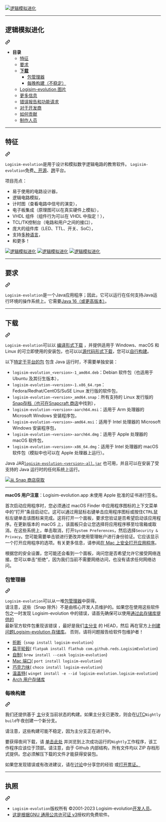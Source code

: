 <div class="Box-sc-g0xbh4-0 bJMeLZ js-snippet-clipboard-copy-unpositioned" data-hpc="true"><article class="markdown-body entry-content container-lg" itemprop="text"><p dir="auto"><a href="https://github.com/logisim-evolution/logisim-evolution"><img src="https://github.com/logisim-evolution/logisim-evolution/raw/main/docs/img/logisim-evolution-logo.png" alt="逻辑模拟进化" style="max-width: 100%;"></a></p>
<hr>
<div class="markdown-heading" dir="auto"><h1 tabindex="-1" class="heading-element" dir="auto"><font style="vertical-align: inherit;"><font style="vertical-align: inherit;">逻辑模拟进化</font></font></h1><a id="user-content-logisim-evolution" class="anchor" aria-label="永久链接：Logisim-evolution" href="#logisim-evolution"><svg class="octicon octicon-link" viewBox="0 0 16 16" version="1.1" width="16" height="16" aria-hidden="true"><path d="m7.775 3.275 1.25-1.25a3.5 3.5 0 1 1 4.95 4.95l-2.5 2.5a3.5 3.5 0 0 1-4.95 0 .751.751 0 0 1 .018-1.042.751.751 0 0 1 1.042-.018 1.998 1.998 0 0 0 2.83 0l2.5-2.5a2.002 2.002 0 0 0-2.83-2.83l-1.25 1.25a.751.751 0 0 1-1.042-.018.751.751 0 0 1-.018-1.042Zm-4.69 9.64a1.998 1.998 0 0 0 2.83 0l1.25-1.25a.751.751 0 0 1 1.042.018.751.751 0 0 1 .018 1.042l-1.25 1.25a3.5 3.5 0 1 1-4.95-4.95l2.5-2.5a3.5 3.5 0 0 1 4.95 0 .751.751 0 0 1-.018 1.042.751.751 0 0 1-1.042.018 1.998 1.998 0 0 0-2.83 0l-2.5 2.5a1.998 1.998 0 0 0 0 2.83Z"></path></svg></a></div>
<ul dir="auto">
<li><strong><font style="vertical-align: inherit;"><font style="vertical-align: inherit;">目录</font></font></strong>
<ul dir="auto">
<li><a href="#features"><font style="vertical-align: inherit;"><font style="vertical-align: inherit;">特征</font></font></a></li>
<li><a href="#requirements"><font style="vertical-align: inherit;"><font style="vertical-align: inherit;">要求</font></font></a></li>
<li><strong><a href="#download"><font style="vertical-align: inherit;"><font style="vertical-align: inherit;">下载</font></font></a></strong>
<ul dir="auto">
<li><a href="#package-manager"><font style="vertical-align: inherit;"><font style="vertical-align: inherit;">包管理器</font></font></a></li>
<li><a href="#nightly-builds"><font style="vertical-align: inherit;"><font style="vertical-align: inherit;">每晚构建（不稳定）</font></font></a></li>
</ul>
</li>
<li><a href="https://github.com/logisim-evolution/logisim-evolution/blob/main/docs/pics.md"><font style="vertical-align: inherit;"><font style="vertical-align: inherit;">Logisim-evolution 图片</font></font></a></li>
<li><a href="https://github.com/logisim-evolution/logisim-evolution/blob/main/docs/docs.md"><font style="vertical-align: inherit;"><font style="vertical-align: inherit;">更多信息</font></font></a></li>
<li><a href="https://github.com/logisim-evolution/logisim-evolution/issues"><font style="vertical-align: inherit;"><font style="vertical-align: inherit;">错误报告和功能请求</font></font></a></li>
<li><a href="https://github.com/logisim-evolution/logisim-evolution/blob/main/docs/developers.md"><font style="vertical-align: inherit;"><font style="vertical-align: inherit;">对于开发商</font></font></a></li>
<li><a href="https://github.com/logisim-evolution/logisim-evolution/blob/main/docs/developers.md#how-to-contribute"><font style="vertical-align: inherit;"><font style="vertical-align: inherit;">如何贡献</font></font></a></li>
<li><a href="https://github.com/logisim-evolution/logisim-evolution/blob/main/docs/credits.md"><font style="vertical-align: inherit;"><font style="vertical-align: inherit;">制作人员</font></font></a></li>
</ul>
</li>
</ul>
<hr>
<div class="markdown-heading" dir="auto"><h2 tabindex="-1" class="heading-element" dir="auto"><font style="vertical-align: inherit;"><font style="vertical-align: inherit;">特征</font></font></h2><a id="user-content-features" class="anchor" aria-label="永久链接：特点" href="#features"><svg class="octicon octicon-link" viewBox="0 0 16 16" version="1.1" width="16" height="16" aria-hidden="true"><path d="m7.775 3.275 1.25-1.25a3.5 3.5 0 1 1 4.95 4.95l-2.5 2.5a3.5 3.5 0 0 1-4.95 0 .751.751 0 0 1 .018-1.042.751.751 0 0 1 1.042-.018 1.998 1.998 0 0 0 2.83 0l2.5-2.5a2.002 2.002 0 0 0-2.83-2.83l-1.25 1.25a.751.751 0 0 1-1.042-.018.751.751 0 0 1-.018-1.042Zm-4.69 9.64a1.998 1.998 0 0 0 2.83 0l1.25-1.25a.751.751 0 0 1 1.042.018.751.751 0 0 1 .018 1.042l-1.25 1.25a3.5 3.5 0 1 1-4.95-4.95l2.5-2.5a3.5 3.5 0 0 1 4.95 0 .751.751 0 0 1-.018 1.042.751.751 0 0 1-1.042.018 1.998 1.998 0 0 0-2.83 0l-2.5 2.5a1.998 1.998 0 0 0 0 2.83Z"></path></svg></a></div>
<p dir="auto"><code>Logisim-evolution</code><font style="vertical-align: inherit;"><font style="vertical-align: inherit;">是用于设计和模拟数字逻辑电路的教育软件。
</font></font><code>Logisim-evolution</code><font style="vertical-align: inherit;"><font style="vertical-align: inherit;">免费</font></font><a href="#license"><font style="vertical-align: inherit;"><font style="vertical-align: inherit;">、</font></font></a><font style="vertical-align: inherit;"></font><a href="https://github.com/logisim-evolution"><font style="vertical-align: inherit;"><font style="vertical-align: inherit;">开源</font></font></a><font style="vertical-align: inherit;"><font style="vertical-align: inherit;">、</font></font><a href="#requirements"><font style="vertical-align: inherit;"><font style="vertical-align: inherit;">跨</font></font></a><font style="vertical-align: inherit;"><font style="vertical-align: inherit;">平台</font><font style="vertical-align: inherit;">。</font></font></p>
<p dir="auto"><font style="vertical-align: inherit;"><font style="vertical-align: inherit;">项目亮点：</font></font></p>
<ul dir="auto">
<li><font style="vertical-align: inherit;"><font style="vertical-align: inherit;">易于使用的电路设计器，</font></font></li>
<li><font style="vertical-align: inherit;"><font style="vertical-align: inherit;">逻辑电路模拟，</font></font></li>
<li><font style="vertical-align: inherit;"><font style="vertical-align: inherit;">计时图（查看电路中信号的演变），</font></font></li>
<li><font style="vertical-align: inherit;"><font style="vertical-align: inherit;">电子板集成（原理图可以在真实硬件上模拟），</font></font></li>
<li><font style="vertical-align: inherit;"><font style="vertical-align: inherit;">VHDL 组件（组件行为可以在 VHDL 中指定！），</font></font></li>
<li><font style="vertical-align: inherit;"><font style="vertical-align: inherit;">TCL/TK控制台（电路和用户之间的接口），</font></font></li>
<li><font style="vertical-align: inherit;"><font style="vertical-align: inherit;">庞大的组件库（LED、TTL、开关、SoC），</font></font></li>
<li><font style="vertical-align: inherit;"><font style="vertical-align: inherit;">支持</font></font><a href="/logisim-evolution/logisim-evolution/blob/main/docs/docs.md#translations"><font style="vertical-align: inherit;"><font style="vertical-align: inherit;">多种语言</font></font></a><font style="vertical-align: inherit;"><font style="vertical-align: inherit;">，</font></font></li>
<li><font style="vertical-align: inherit;"><font style="vertical-align: inherit;">和更多！</font></font></li>
</ul>
<p dir="auto"><a href="https://github.com/logisim-evolution/logisim-evolution/blob/main/docs/pics.md"><img src="/logisim-evolution/logisim-evolution/raw/main/docs/img/logisim-evolution-01-small.png" alt="逻辑模拟进化" style="max-width: 100%;"></a>
<a href="https://github.com/logisim-evolution/logisim-evolution/blob/main/docs/pics.md"><img src="/logisim-evolution/logisim-evolution/raw/main/docs/img/logisim-evolution-02-small.png" alt="逻辑模拟进化" style="max-width: 100%;"></a>
<a href="https://github.com/logisim-evolution/logisim-evolution/blob/main/docs/pics.md"><img src="/logisim-evolution/logisim-evolution/raw/main/docs/img/logisim-evolution-03-small.png" alt="逻辑模拟进化" style="max-width: 100%;"></a></p>
<hr>
<div class="markdown-heading" dir="auto"><h2 tabindex="-1" class="heading-element" dir="auto"><font style="vertical-align: inherit;"><font style="vertical-align: inherit;">要求</font></font></h2><a id="user-content-requirements" class="anchor" aria-label="永久链接：要求" href="#requirements"><svg class="octicon octicon-link" viewBox="0 0 16 16" version="1.1" width="16" height="16" aria-hidden="true"><path d="m7.775 3.275 1.25-1.25a3.5 3.5 0 1 1 4.95 4.95l-2.5 2.5a3.5 3.5 0 0 1-4.95 0 .751.751 0 0 1 .018-1.042.751.751 0 0 1 1.042-.018 1.998 1.998 0 0 0 2.83 0l2.5-2.5a2.002 2.002 0 0 0-2.83-2.83l-1.25 1.25a.751.751 0 0 1-1.042-.018.751.751 0 0 1-.018-1.042Zm-4.69 9.64a1.998 1.998 0 0 0 2.83 0l1.25-1.25a.751.751 0 0 1 1.042.018.751.751 0 0 1 .018 1.042l-1.25 1.25a3.5 3.5 0 1 1-4.95-4.95l2.5-2.5a3.5 3.5 0 0 1 4.95 0 .751.751 0 0 1-.018 1.042.751.751 0 0 1-1.042.018 1.998 1.998 0 0 0-2.83 0l-2.5 2.5a1.998 1.998 0 0 0 0 2.83Z"></path></svg></a></div>
<p dir="auto"><code>Logisim-evolution</code><font style="vertical-align: inherit;"><font style="vertical-align: inherit;">是一个Java应用程序；因此，它可以运行在任何支持Java运行环境的操作系统上。它需要</font></font><a href="https://www.oracle.com/java/technologies/javase-downloads.html" rel="nofollow"><font style="vertical-align: inherit;"><font style="vertical-align: inherit;">Java 16（或更高版本）</font></font></a><font style="vertical-align: inherit;"><font style="vertical-align: inherit;">。</font></font></p>
<hr>
<div class="markdown-heading" dir="auto"><h2 tabindex="-1" class="heading-element" dir="auto"><font style="vertical-align: inherit;"><font style="vertical-align: inherit;">下载</font></font></h2><a id="user-content-download" class="anchor" aria-label="永久链接： 下载" href="#download"><svg class="octicon octicon-link" viewBox="0 0 16 16" version="1.1" width="16" height="16" aria-hidden="true"><path d="m7.775 3.275 1.25-1.25a3.5 3.5 0 1 1 4.95 4.95l-2.5 2.5a3.5 3.5 0 0 1-4.95 0 .751.751 0 0 1 .018-1.042.751.751 0 0 1 1.042-.018 1.998 1.998 0 0 0 2.83 0l2.5-2.5a2.002 2.002 0 0 0-2.83-2.83l-1.25 1.25a.751.751 0 0 1-1.042-.018.751.751 0 0 1-.018-1.042Zm-4.69 9.64a1.998 1.998 0 0 0 2.83 0l1.25-1.25a.751.751 0 0 1 1.042.018.751.751 0 0 1 .018 1.042l-1.25 1.25a3.5 3.5 0 1 1-4.95-4.95l2.5-2.5a3.5 3.5 0 0 1 4.95 0 .751.751 0 0 1-.018 1.042.751.751 0 0 1-1.042.018 1.998 1.998 0 0 0-2.83 0l-2.5 2.5a1.998 1.998 0 0 0 0 2.83Z"></path></svg></a></div>
<p dir="auto"><code>Logisim-evolution</code><font style="vertical-align: inherit;"><font style="vertical-align: inherit;">可以以
</font></font><a href="https://github.com/logisim-evolution/logisim-evolution/releases"><font style="vertical-align: inherit;"><font style="vertical-align: inherit;">编译形式下载</font></font></a><font style="vertical-align: inherit;"><font style="vertical-align: inherit;">
，并提供适用于 Windows、macOS 和 Linux 的可立即使用的安装包，也可以以</font></font><a href="https://github.com/logisim-evolution"><font style="vertical-align: inherit;"><font style="vertical-align: inherit;">源代码形式下载</font></font></a><font style="vertical-align: inherit;"><font style="vertical-align: inherit;">，您可以</font></font><a href="/logisim-evolution/logisim-evolution/blob/main/docs/developers.md"><font style="vertical-align: inherit;"><font style="vertical-align: inherit;">自行构建</font></font></a><font style="vertical-align: inherit;"><font style="vertical-align: inherit;">。</font></font></p>
<p dir="auto"><font style="vertical-align: inherit;"><font style="vertical-align: inherit;">以下</font></font><a href="https://github.com/logisim-evolution/logisim-evolution/releases"><font style="vertical-align: inherit;"><font style="vertical-align: inherit;">特定于平台的包</font></font></a><font style="vertical-align: inherit;"><font style="vertical-align: inherit;">
包含 Java 运行时，不需要单独安装：</font></font></p>
<ul dir="auto">
<li><code>logisim-evolution_&lt;version&gt;-1_amd64.deb</code><font style="vertical-align: inherit;"><font style="vertical-align: inherit;">：Debian 软件包（也适用于 Ubuntu 及其衍生版本），</font></font></li>
<li><code>logisim-evolution-&lt;version&gt;-1.x86_64.rpm</code><font style="vertical-align: inherit;"><font style="vertical-align: inherit;">：Fedora/Redhat/CentOS/SuSE Linux 发行版的软件包，</font></font></li>
<li><code>logisim-evolution-&lt;version&gt;_amd64.snap</code><font style="vertical-align: inherit;"><font style="vertical-align: inherit;">：</font><font style="vertical-align: inherit;">所有支持的 Linux 发行版的</font></font><a href="https://snapcraft.io/docs" rel="nofollow"><font style="vertical-align: inherit;"><font style="vertical-align: inherit;">Snap存档（也可在</font></font></a><font style="vertical-align: inherit;"></font><a href="https://snapcraft.io/logisim-evolution" rel="nofollow"><font style="vertical-align: inherit;"><font style="vertical-align: inherit;">Snapcraft 商店</font></font></a><font style="vertical-align: inherit;"><font style="vertical-align: inherit;">中找到），</font></font></li>
<li><code>logisim-evolution-&lt;version&gt;-aarch64.msi</code><font style="vertical-align: inherit;"><font style="vertical-align: inherit;">：适用于 Arm 处理器的 Microsoft Windows 安装程序包，</font></font></li>
<li><code>logisim-evolution-&lt;version&gt;-amd64.msi</code><font style="vertical-align: inherit;"><font style="vertical-align: inherit;">：适用于 Intel 处理器的 Microsoft Windows 安装程序包，</font></font></li>
<li><code>logisim-evolution-&lt;version&gt;-aarch64.dmg</code><font style="vertical-align: inherit;"><font style="vertical-align: inherit;">：适用于 Apple 处理器的 macOS 软件包，</font></font></li>
<li><code>logisim-evolution-&lt;version&gt;-x86_64.dmg</code><font style="vertical-align: inherit;"><font style="vertical-align: inherit;">：适用于 Intel 处理器的 macOS 软件包（模拟中也可以在 Apple 处理器上运行）。</font></font></li>
</ul>
<p dir="auto"><font style="vertical-align: inherit;"><font style="vertical-align: inherit;">Java JAR</font></font><a href="https://github.com/logisim-evolution/logisim-evolution/releases"><code>logisim-evolution-&lt;version&gt;-all.jar</code></a><font style="vertical-align: inherit;"><font style="vertical-align: inherit;">
也可用，并且可以在安装了受支持的 Java 运行时的任何系统上运行。</font></font></p>
<p dir="auto"><a href="https://snapcraft.io/logisim-evolution" rel="nofollow"><img src="https://camo.githubusercontent.com/46aa03c94aa80f6545e01f2ce3966a1d7ae73552495f177b9b71f411408ce325/68747470733a2f2f736e617063726166742e696f2f7374617469632f696d616765732f6261646765732f656e2f736e61702d73746f72652d626c61636b2e737667" alt="从 Snap 商店获取" data-canonical-src="https://snapcraft.io/static/images/badges/en/snap-store-black.svg" style="max-width: 100%;"></a></p>
<hr>
<p dir="auto"><strong><font style="vertical-align: inherit;"><font style="vertical-align: inherit;">macOS 用户注意</font></font></strong><font style="vertical-align: inherit;"><font style="vertical-align: inherit;">：Logisim-evolution.app 未使用 Apple 批准的证书进行签名。</font></font></p>
<p dir="auto"><font style="vertical-align: inherit;"><font style="vertical-align: inherit;">首次启动应用程序时，您必须通过 macOS Finder 中应用程序图标的上下文菜单中的“打开”条目启动它。这可以通过用鼠标右键单击应用程序图标或按住</font></font><kbd>CTRL</kbd><font style="vertical-align: inherit;"><font style="vertical-align: inherit;">鼠标左键单击该图标来完成。这将打开一个面板，要求您验证是否希望启动该应用程序。在更新版本的 macOS 上，该面板只会让您选择将应用程序移至垃圾箱或取消。在这些系统上，单击取消，打开</font></font><code>System Preferences</code><font style="vertical-align: inherit;"><font style="vertical-align: inherit;">，然后选择</font></font><code>Security &amp; Privacy</code><font style="vertical-align: inherit;"><font style="vertical-align: inherit;">。您可能需要单击锁进行更改并使用管理帐户进行身份验证。它应该显示一个打开应用程序的选项。有关更多信息，</font><font style="vertical-align: inherit;">请参阅</font></font><a href="https://support.apple.com/en-us/HT202491" rel="nofollow"><font style="vertical-align: inherit;"><font style="vertical-align: inherit;">在 Mac 上安全打开应用程序</font></font></a><font style="vertical-align: inherit;"><font style="vertical-align: inherit;">。</font></font></p>
<p dir="auto"><font style="vertical-align: inherit;"><font style="vertical-align: inherit;">根据您的安全设置，您可能还会看到一个面板，询问您是否希望允许它接受网络连接。您可以单击“拒绝”，因为我们当前不需要网络访问，也没有请求任何网络访问。</font></font></p>
<div class="markdown-heading" dir="auto"><h3 tabindex="-1" class="heading-element" dir="auto"><font style="vertical-align: inherit;"><font style="vertical-align: inherit;">包管理器</font></font></h3><a id="user-content-package-manager" class="anchor" aria-label="永久链接：包管理器" href="#package-manager"><svg class="octicon octicon-link" viewBox="0 0 16 16" version="1.1" width="16" height="16" aria-hidden="true"><path d="m7.775 3.275 1.25-1.25a3.5 3.5 0 1 1 4.95 4.95l-2.5 2.5a3.5 3.5 0 0 1-4.95 0 .751.751 0 0 1 .018-1.042.751.751 0 0 1 1.042-.018 1.998 1.998 0 0 0 2.83 0l2.5-2.5a2.002 2.002 0 0 0-2.83-2.83l-1.25 1.25a.751.751 0 0 1-1.042-.018.751.751 0 0 1-.018-1.042Zm-4.69 9.64a1.998 1.998 0 0 0 2.83 0l1.25-1.25a.751.751 0 0 1 1.042.018.751.751 0 0 1 .018 1.042l-1.25 1.25a3.5 3.5 0 1 1-4.95-4.95l2.5-2.5a3.5 3.5 0 0 1 4.95 0 .751.751 0 0 1-.018 1.042.751.751 0 0 1-1.042.018 1.998 1.998 0 0 0-2.83 0l-2.5 2.5a1.998 1.998 0 0 0 0 2.83Z"></path></svg></a></div>
<p dir="auto"><code>Logisim-evolution</code><font style="vertical-align: inherit;"><font style="vertical-align: inherit;">可以从一堆</font></font><a href="https://repology.org/project/logisim-evolution/versions" rel="nofollow"><font style="vertical-align: inherit;"><font style="vertical-align: inherit;">包管理器</font></font></a><font style="vertical-align: inherit;"><font style="vertical-align: inherit;">中获得。</font></font><br><font style="vertical-align: inherit;"><font style="vertical-align: inherit;">
请注意，这些（Snap 除外）不是由核心开发人员维护的。如果您在使用这些软件包之一时发现 Logisim-evolution 中的错误，请首先确保可以使用</font><a href="https://github.com/logisim-evolution/logisim-evolution/releases"><font style="vertical-align: inherit;">通过此存储库提供的</font></a></font><br><font style="vertical-align: inherit;"><font style="vertical-align: inherit;">
最新官方软件包重现该错误
，最好是我们</font><a href="https://github.com/logisim-evolution/logisim-evolution/tree/main"><font style="vertical-align: inherit;">主分支</font></a><font style="vertical-align: inherit;">
的 HEAD，然后</font><font style="vertical-align: inherit;">
再</font><font style="vertical-align: inherit;">在官方上</font><a href="https://github.com/logisim-evolution/logisim-evolution/issues"><font style="vertical-align: inherit;">创建问题</font></a><a href="https://github.com/logisim-evolution/logisim-evolution"><font style="vertical-align: inherit;">Logisim-evolution 存储库</font></a><font style="vertical-align: inherit;">。</font><font style="vertical-align: inherit;">
否则，请将问题报告给软件包维护者！</font></font><a href="https://github.com/logisim-evolution/logisim-evolution/releases"><font style="vertical-align: inherit;"></font></a><font style="vertical-align: inherit;"></font><a href="https://github.com/logisim-evolution/logisim-evolution/tree/main"><font style="vertical-align: inherit;"></font></a><font style="vertical-align: inherit;"></font><a href="https://github.com/logisim-evolution/logisim-evolution/issues"><font style="vertical-align: inherit;"></font></a><font style="vertical-align: inherit;"></font><a href="https://github.com/logisim-evolution/logisim-evolution"><font style="vertical-align: inherit;"></font></a><font style="vertical-align: inherit;"></font><br><font style="vertical-align: inherit;"></font></p>
<ul dir="auto">
<li><a href="https://snapcraft.io/logisim-evolution" rel="nofollow"><font style="vertical-align: inherit;"><font style="vertical-align: inherit;">折断</font></font></a><font style="vertical-align: inherit;"><font style="vertical-align: inherit;">（</font></font><code>snap install logisim-evolution</code><font style="vertical-align: inherit;"><font style="vertical-align: inherit;">）</font></font></li>
<li><a href="https://flathub.org/apps/details/com.github.reds.LogisimEvolution" rel="nofollow"><font style="vertical-align: inherit;"><font style="vertical-align: inherit;">扁平轮毂</font></font></a><font style="vertical-align: inherit;"><font style="vertical-align: inherit;">( </font></font><code>flatpak install flathub com.github.reds.LogisimEvolution</code><font style="vertical-align: inherit;"><font style="vertical-align: inherit;">)</font></font></li>
<li><a href="https://formulae.brew.sh/cask/logisim-evolution" rel="nofollow"><font style="vertical-align: inherit;"><font style="vertical-align: inherit;">自制</font></font></a><font style="vertical-align: inherit;"><font style="vertical-align: inherit;">( </font></font><code>brew install --cask logisim-evolution</code><font style="vertical-align: inherit;"><font style="vertical-align: inherit;">)</font></font></li>
<li><a href="https://ports.macports.org/port/logisim-evolution/details/" rel="nofollow"><font style="vertical-align: inherit;"><font style="vertical-align: inherit;">Mac 端口</font></font></a><font style="vertical-align: inherit;"><font style="vertical-align: inherit;">( </font></font><code>port install logisim-evolution</code><font style="vertical-align: inherit;"><font style="vertical-align: inherit;">)</font></font></li>
<li><a href="https://community.chocolatey.org/packages/logisim-evolution" rel="nofollow"><font style="vertical-align: inherit;"><font style="vertical-align: inherit;">巧克力味</font></font></a><font style="vertical-align: inherit;"><font style="vertical-align: inherit;">( </font></font><code>choco install logisim-evolution</code><font style="vertical-align: inherit;"><font style="vertical-align: inherit;">)</font></font></li>
<li><a href="https://winget.run/pkg/logisim-evolution/logisim-evolution" rel="nofollow"><font style="vertical-align: inherit;"><font style="vertical-align: inherit;">温盖特</font></font></a><font style="vertical-align: inherit;"><font style="vertical-align: inherit;">( </font></font><code>winget install -e --id logisim-evolution.logisim-evolution</code><font style="vertical-align: inherit;"><font style="vertical-align: inherit;">)</font></font></li>
<li><a href="https://aur.archlinux.org/packages/logisim-evolution" rel="nofollow"><font style="vertical-align: inherit;"><font style="vertical-align: inherit;">Arch 用户存储库</font></font></a></li>
</ul>
<div class="markdown-heading" dir="auto"><h3 tabindex="-1" class="heading-element" dir="auto"><font style="vertical-align: inherit;"><font style="vertical-align: inherit;">每晚构建</font></font></h3><a id="user-content-nightly-builds" class="anchor" aria-label="永久链接：每晚构建" href="#nightly-builds"><svg class="octicon octicon-link" viewBox="0 0 16 16" version="1.1" width="16" height="16" aria-hidden="true"><path d="m7.775 3.275 1.25-1.25a3.5 3.5 0 1 1 4.95 4.95l-2.5 2.5a3.5 3.5 0 0 1-4.95 0 .751.751 0 0 1 .018-1.042.751.751 0 0 1 1.042-.018 1.998 1.998 0 0 0 2.83 0l2.5-2.5a2.002 2.002 0 0 0-2.83-2.83l-1.25 1.25a.751.751 0 0 1-1.042-.018.751.751 0 0 1-.018-1.042Zm-4.69 9.64a1.998 1.998 0 0 0 2.83 0l1.25-1.25a.751.751 0 0 1 1.042.018.751.751 0 0 1 .018 1.042l-1.25 1.25a3.5 3.5 0 1 1-4.95-4.95l2.5-2.5a3.5 3.5 0 0 1 4.95 0 .751.751 0 0 1-.018 1.042.751.751 0 0 1-1.042.018 1.998 1.998 0 0 0-2.83 0l-2.5 2.5a1.998 1.998 0 0 0 0 2.83Z"></path></svg></a></div>
<p dir="auto"><font style="vertical-align: inherit;"><font style="vertical-align: inherit;">我们还提供基于
</font></font><a href="https://github.com/logisim-evolution/logisim-evolution/tree/main"><font style="vertical-align: inherit;"><font style="vertical-align: inherit;">主</font></font></a><font style="vertical-align: inherit;"><font style="vertical-align: inherit;">分支当前状态的构建。如果主分支已更改，则会在</font><a href="https://en.wikipedia.org/wiki/Coordinated_Universal_Time" rel="nofollow"><font style="vertical-align: inherit;">UTC</font></a></font><code>Nightly build</code><font style="vertical-align: inherit;"><font style="vertical-align: inherit;">午夜创建一个新分支</font><font style="vertical-align: inherit;">。</font></font><a href="https://en.wikipedia.org/wiki/Coordinated_Universal_Time" rel="nofollow"><font style="vertical-align: inherit;"></font></a><font style="vertical-align: inherit;"></font></p>
<p dir="auto"><font style="vertical-align: inherit;"><font style="vertical-align: inherit;">请注意，这些构建可能不稳定，因为主分支正在进行中。</font></font></p>
<p dir="auto"><font style="vertical-align: inherit;"><font style="vertical-align: inherit;">要获得夜间下载，请
</font></font><a href="https://github.com/logisim-evolution/logisim-evolution/actions/workflows/nightly.yml"><font style="vertical-align: inherit;"><font style="vertical-align: inherit;">单击此处</font></font></a><font style="vertical-align: inherit;"><font style="vertical-align: inherit;">
并浏览到上次成功运行的</font></font><code>Nightly</code><font style="vertical-align: inherit;"><font style="vertical-align: inherit;">工作程序，该工作程序应该位于顶部。请注意，由于 Github 内部结构，所有文件均以 ZIP 存档形式提供。您必须解压下载的文件才能获得安装包。</font></font></p>
<p dir="auto"><font style="vertical-align: inherit;"><font style="vertical-align: inherit;">
如果您发现错误或有改进建议，请在</font></font><a href="https://github.com/logisim-evolution/logisim-evolution/discussions"><font style="vertical-align: inherit;"><font style="vertical-align: inherit;">讨论</font></font></a><font style="vertical-align: inherit;"><font style="vertical-align: inherit;">中分享您的经验</font><font style="vertical-align: inherit;">
或</font></font><a href="https://github.com/logisim-evolution/logisim-evolution/issues"><font style="vertical-align: inherit;"><font style="vertical-align: inherit;">打开票证。</font></font></a><font style="vertical-align: inherit;"></font></p>
<hr>
<div class="markdown-heading" dir="auto"><h2 tabindex="-1" class="heading-element" dir="auto"><font style="vertical-align: inherit;"><font style="vertical-align: inherit;">执照</font></font></h2><a id="user-content-license" class="anchor" aria-label="永久链接：许可证" href="#license"><svg class="octicon octicon-link" viewBox="0 0 16 16" version="1.1" width="16" height="16" aria-hidden="true"><path d="m7.775 3.275 1.25-1.25a3.5 3.5 0 1 1 4.95 4.95l-2.5 2.5a3.5 3.5 0 0 1-4.95 0 .751.751 0 0 1 .018-1.042.751.751 0 0 1 1.042-.018 1.998 1.998 0 0 0 2.83 0l2.5-2.5a2.002 2.002 0 0 0-2.83-2.83l-1.25 1.25a.751.751 0 0 1-1.042-.018.751.751 0 0 1-.018-1.042Zm-4.69 9.64a1.998 1.998 0 0 0 2.83 0l1.25-1.25a.751.751 0 0 1 1.042.018.751.751 0 0 1 .018 1.042l-1.25 1.25a3.5 3.5 0 1 1-4.95-4.95l2.5-2.5a3.5 3.5 0 0 1 4.95 0 .751.751 0 0 1-.018 1.042.751.751 0 0 1-1.042.018 1.998 1.998 0 0 0-2.83 0l-2.5 2.5a1.998 1.998 0 0 0 0 2.83Z"></path></svg></a></div>
<ul dir="auto">
<li><code>Logisim-evolution</code><font style="vertical-align: inherit;"><font style="vertical-align: inherit;">版权所有 ©2001-2023 Logisim-evolution</font></font><a href="/logisim-evolution/logisim-evolution/blob/main/docs/credits.md"><font style="vertical-align: inherit;"><font style="vertical-align: inherit;">开发人员</font></font></a><font style="vertical-align: inherit;"><font style="vertical-align: inherit;">。</font></font></li>
<li><font style="vertical-align: inherit;"></font><a href="https://www.gnu.org/licenses/gpl-3.0.en.html" rel="nofollow"><font style="vertical-align: inherit;"><font style="vertical-align: inherit;">这是根据GNU 通用公共许可证 v3</font></font></a><font style="vertical-align: inherit;"><font style="vertical-align: inherit;">授权的免费软件</font><font style="vertical-align: inherit;">。</font></font></li>
</ul>
</article></div>
